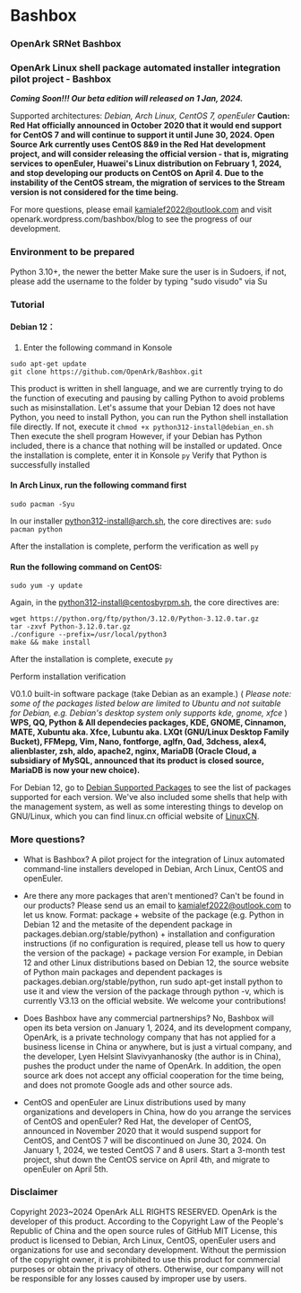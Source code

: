 # Bashbox
### OpenArk SRNet Bashbox
### OpenArk Linux shell package automated installer integration pilot project - Bashbox

**_Coming Soon!!! Our beta edition will released on 1 Jan, 2024._**


Supported architectures: _Debian, Arch Linux, CentOS 7, openEuler_
**Caution: Red Hat officially announced in October 2020 that it would end support for CentOS 7 and will continue to support it until June 30, 2024. Open Source Ark currently uses CentOS 8&9 in the Red Hat development project, and will consider releasing the official version - that is, migrating services to openEuler, Huawei's Linux distribution on February 1, 2024, and stop developing our products on CentOS on April 4. Due to the instability of the CentOS stream, the migration of services to the Stream version is not considered for the time being.**

For more questions, please email [kamialef2022@outlook.com](outlook.com) and visit openark.wordpress.com/bashbox/blog to see the progress of our development.

### Environment to be prepared
Python 3.10+, the newer the better
Make sure the user is in Sudoers, if not, please add the username to the folder by typing "sudo visudo" via Su

### Tutorial
#### Debian 12：
1. Enter the following command in Konsole

```
sudo apt-get update
git clone https://github.com/OpenArk/Bashbox.git
```

This product is written in shell language, and we are currently trying to do the function of executing and pausing by calling Python to avoid problems such as misinstallation.
Let's assume that your Debian 12 does not have Python, you need to install Python, you can run the Python shell installation file directly.
If not, execute it
`chmod +x python312-install@debian_en.sh`
Then execute the shell program
However, if your Debian has Python included, there is a chance that nothing will be installed or updated.
Once the installation is complete, enter it in Konsole
`py`
Verify that Python is successfully installed

#### In Arch Linux, run the following command first
`sudo pacman -Syu`

In our installer python312-install@arch.sh, the core directives are:
`sudo pacman python`

After the installation is complete, perform the verification as well
`py`

#### Run the following command on CentOS:
`sudo yum -y update`

Again, in the python312-install@centosbyrpm.sh, the core directives are:

```
wget https://python.org/ftp/python/3.12.0/Python-3.12.0.tar.gz
tar -zxvf Python-3.12.0.tar.gz
./configure --prefix=/usr/local/python3
make && make install
```

After the installation is complete, execute
`py`

Perform installation verification

V0.1.0 built-in software package (take Debian as an example.) ( _Please note: some of the packages listed below are limited to Ubuntu and not suitable for Debian, e.g. Debian's desktop system only supports kde, gnome, xfce_ )
 **WPS, QQ, Python & All dependecies packages, KDE, GNOME, Cinnamon, MATE, Xubuntu aka. Xfce, Lubuntu aka. LXQt (GNU/Linux Desktop Family Bucket), FFMepg, Vim, Nano, fontforge, aglfn, 0ad, 3dchess, alex4, alienblaster, zsh, aldo, apache2, nginx, MariaDB (Oracle Cloud, a subsidiary of MySQL, announced that its product is closed source, MariaDB is now your new choice).**
 
For Debian 12, go to [Debian Supported Packages](http://packages.debian.org) to see the list of packages supported for each version.
We've also included some shells that help with the management system, as well as some interesting things to develop on GNU/Linux, which you can find linux.cn official website of [LinuxCN](http://linux.cn).

### More questions?
- What is Bashbox?
A pilot project for the integration of Linux automated command-line installers developed in Debian, Arch Linux, CentOS and openEuler.

- Are there any more packages that aren't mentioned? Can't be found in our products?
Please send us an email to kamialef2022@outlook.com to let us know. Format: package + website of the package (e.g. Python in Debian 12 and the metasite of the dependent package in packages.debian.org/stable/python) + installation and configuration instructions (if no configuration is required, please tell us how to query the version of the package) + package version
For example, in Debian 12 and other Linux distributions based on Debian 12, the source website of Python main packages and dependent packages is packages.debian.org/stable/python, run sudo apt-get install python to use it and view the version of the package through python -v, which is currently V3.13 on the official website.
We welcome your contributions!

- Does Bashbox have any commercial partnerships?
No, Bashbox will open its beta version on January 1, 2024, and its development company, OpenArk, is a private technology company that has not applied for a business license in China or anywhere, but is just a virtual company, and the developer, Lyen Helsint Slavivyanhanosky (the author is in China), pushes the product under the name of OpenArk. In addition, the open source ark does not accept any official cooperation for the time being, and does not promote Google ads and other source ads.

- CentOS and openEuler are Linux distributions used by many organizations and developers in China, how do you arrange the services of CentOS and openEuler?
Red Hat, the developer of CentOS, announced in November 2020 that it would suspend support for CentOS, and CentOS 7 will be discontinued on June 30, 2024. On January 1, 2024, we tested CentOS 7 and 8 users. Start a 3-month test project, shut down the CentOS service on April 4th, and migrate to openEuler on April 5th.

### Disclaimer
Copyright 2023~2024 OpenArk ALL RIGHTS RESERVED.
OpenArk is the developer of this product. According to the Copyright Law of the People's Republic of China and the open source rules of GitHub MIT License, this product is licensed to Debian, Arch Linux, CentOS, openEuler users and organizations for use and secondary development. Without the permission of the copyright owner, it is prohibited to use this product for commercial purposes or obtain the privacy of others. Otherwise, our company will not be responsible for any losses caused by improper use by users.

